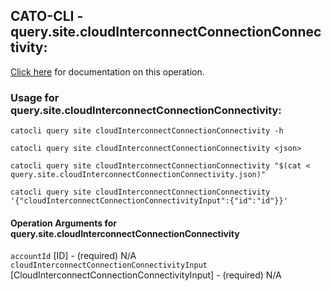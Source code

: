 
## CATO-CLI - query.site.cloudInterconnectConnectionConnectivity:
[Click here](https://api.catonetworks.com/documentation/#query-query.site.cloudInterconnectConnectionConnectivity) for documentation on this operation.

### Usage for query.site.cloudInterconnectConnectionConnectivity:

`catocli query site cloudInterconnectConnectionConnectivity -h`

`catocli query site cloudInterconnectConnectionConnectivity <json>`

`catocli query site cloudInterconnectConnectionConnectivity "$(cat < query.site.cloudInterconnectConnectionConnectivity.json)"`

`catocli query site cloudInterconnectConnectionConnectivity '{"cloudInterconnectConnectionConnectivityInput":{"id":"id"}}'`


#### Operation Arguments for query.site.cloudInterconnectConnectionConnectivity ####

`accountId` [ID] - (required) N/A    
`cloudInterconnectConnectionConnectivityInput` [CloudInterconnectConnectionConnectivityInput] - (required) N/A    
